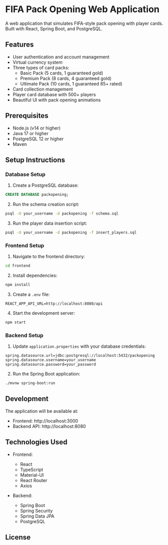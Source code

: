 # FIFA Pack Opening Web Application

A web application that simulates FIFA-style pack opening with player cards. Built with React, Spring Boot, and PostgreSQL.

## Features

- User authentication and account management
- Virtual currency system
- Three types of card packs:
  - Basic Pack (5 cards, 1 guaranteed gold)
  - Premium Pack (8 cards, 4 guaranteed gold)
  - Ultimate Pack (10 cards, 1 guaranteed 85+ rated)
- Card collection management
- Player card database with 500+ players
- Beautiful UI with pack opening animations

## Prerequisites

- Node.js (v14 or higher)
- Java 17 or higher
- PostgreSQL 12 or higher
- Maven

## Setup Instructions

### Database Setup

1. Create a PostgreSQL database:
```sql
CREATE DATABASE packopening;
```

2. Run the schema creation script:
```bash
psql -U your_username -d packopening -f schema.sql
```

3. Run the player data insertion script:
```bash
psql -U your_username -d packopening -f insert_players.sql
```

### Frontend Setup

1. Navigate to the frontend directory:
```bash
cd frontend
```

2. Install dependencies:
```bash
npm install
```

3. Create a `.env` file:
```
REACT_APP_API_URL=http://localhost:8080/api
```

4. Start the development server:
```bash
npm start
```

### Backend Setup

1. Update `application.properties` with your database credentials:
```properties
spring.datasource.url=jdbc:postgresql://localhost:5432/packopening
spring.datasource.username=your_username
spring.datasource.password=your_password
```

2. Run the Spring Boot application:
```bash
./mvnw spring-boot:run
```

## Development

The application will be available at:
- Frontend: http://localhost:3000
- Backend API: http://localhost:8080

## Technologies Used

- Frontend:
  - React
  - TypeScript
  - Material-UI
  - React Router
  - Axios

- Backend:
  - Spring Boot
  - Spring Security
  - Spring Data JPA
  - PostgreSQL

## License

 